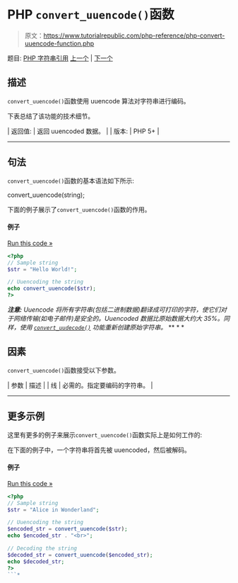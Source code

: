 # PHP `convert_uuencode()`函数

> 原文：<https://www.tutorialrepublic.com/php-reference/php-convert-uuencode-function.php>

题目: [PHP 字符串引用](php-string-functions.php) [上一个](php-convert-uudecode-function.php) | [下一个](php-count-chars-function.php)

## 描述

`convert_uuencode()`函数使用 uuencode 算法对字符串进行编码。

下表总结了该功能的技术细节。

| 返回值: | 返回 uuencoded 数据。 |
| 版本: | PHP 5+ |

* * *

## 句法

`convert_uuencode()`函数的基本语法如下所示:

convert_uuencode(string);

下面的例子展示了`convert_uuencode()`函数的作用。

#### 例子

[Run this code »](../codelab.php?topic=php&file=uuencode-a-string "Run this code to view the output")

```php
<?php
// Sample string
$str = "Hello World!";

// Uuencoding the string
echo convert_uuencode($str);
?>
```

 ***注意:** Uuencode 将所有字符串(包括二进制数据)翻译成可打印的字符，使它们对于网络传输(如电子邮件)是安全的。Uuencoded 数据比原始数据大约大 35%。同样，使用 [`convert_uudecode()`](php-convert-uudecode-function.php) 功能重新创建原始字符串。*  ** * *

## 因素

`convert_uuencode()`函数接受以下参数。

| 参数 | 描述 |
| 线 | 必需的。指定要编码的字符串。 |

* * *

## 更多示例

这里有更多的例子来展示`convert_uuencode()`函数实际上是如何工作的:

在下面的例子中，一个字符串将首先被 uuencoded，然后被解码。

#### 例子

[Run this code »](../codelab.php?topic=php&file=uuencode-decode-a-string "Run this code to view the output")

```php
<?php
// Sample string
$str = "Alice in Wonderland";

// Uuencoding the string
$encoded_str = convert_uuencode($str);
echo $encoded_str . "<br>";

// Decoding the string
$decoded_str = convert_uuencode($encoded_str);
echo $decoded_str;
?>
```*